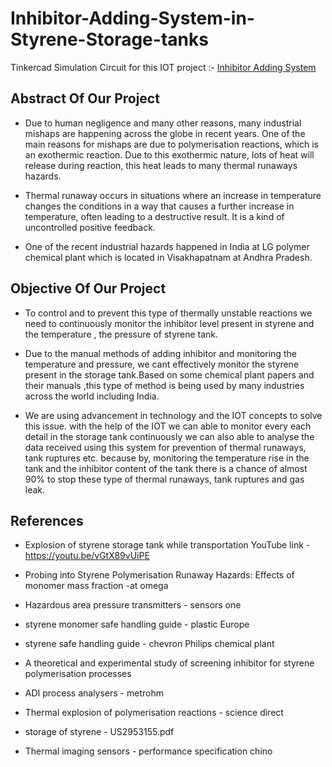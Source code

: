 # Inhibitor-Adding-System-in-Styrene-Storage-tanks

Tinkercad Simulation Circuit for this IOT project :- [Inhibitor Adding System](https://www.tinkercad.com/things/dovHE7qcp0i-inhibitor-adding-system/editel)

## Abstract Of Our Project

- Due to human negligence and many other reasons, many  industrial mishaps are happening across the globe in recent years. One of the main reasons for mishaps are due  to polymerisation reactions, which is an exothermic  reaction. Due to this exothermic nature, lots of heat will release during reaction, this heat leads to many thermal runaways hazards.


- Thermal runaway occurs in situations where an  increase in temperature changes the conditions in a way  that causes a further increase in temperature, often leading to a destructive result. It is a kind of  uncontrolled positive feedback.

- One of the recent industrial hazards happened in India at  LG polymer chemical plant which is located in Visakhapatnam at Andhra Pradesh.

## Objective Of Our Project

- To control and to prevent this type of thermally unstable  reactions we need to continuously monitor the inhibitor level present in styrene and the temperature , the pressure of styrene tank.

- Due to the manual methods of adding inhibitor and  monitoring the temperature and pressure, we cant effectively  monitor the styrene present in the storage tank.Based on some chemical plant papers and their  manuals ,this type of method is being used by many  industries across the world including India.

- We are using advancement in technology and the IOT concepts to solve this issue. with the help of the IOT we can able to monitor every each detail in the storage tank continuously we can also able to analyse the data received using this system for prevention of thermal runaways, tank ruptures etc. because by, monitoring the temperature rise in the tank and the inhibitor content of the tank there is a chance of almost 90% to stop these type of thermal runaways, tank ruptures and gas leak.

## References 

- Explosion of styrene storage tank while transportation YouTube link - https://youtu.be/vGtX89vUiPE

- Probing into Styrene Polymerisation Runaway Hazards: Effects of monomer mass fraction -at omega
- Hazardous area pressure transmitters - sensors one
- styrene monomer safe handling guide - plastic Europe
- styrene safe handling guide - chevron Philips chemical plant
- A theoretical and experimental study of screening inhibitor for styrene polymerisation processes
- ADI process analysers - metrohm
- Thermal explosion of polymerisation reactions - science direct
- storage of styrene - US2953155.pdf
- Thermal imaging sensors - performance specification chino
